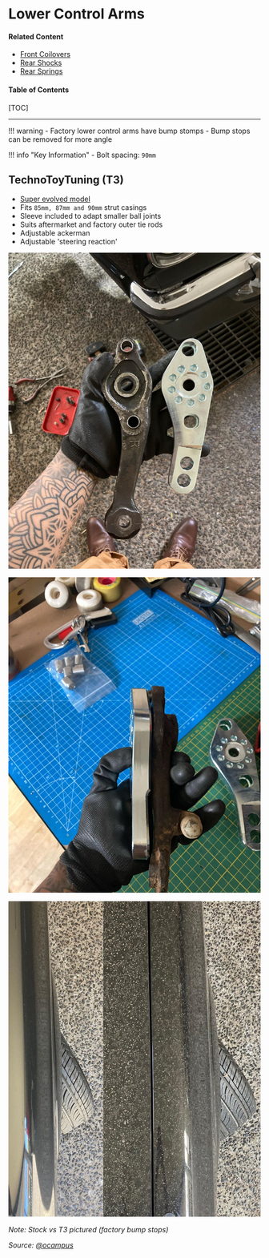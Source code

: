# Lower Control Arms

#### Related Content

- [Front Coilovers](front-coilovers.md)
- [Rear Shocks](rear-shocks.md)
- [Rear Springs](rear-springs.md)

#### Table of Contents

[TOC]

---

!!! warning
    - Factory lower control arms have bump stomps
    - Bump stops can be removed for more angle

!!! info "Key Information"
    - Bolt spacing: `90mm`

## TechnoToyTuning (T3)

- [Super evolved model](https://technotoytuning.com/toyota/mx32/super-evolved-knuckles-outer-tie-rods-just-about-every-old-school-toyota)
- Fits `85mm, 87mm and 90mm` strut casings
- Sleeve included to adapt smaller ball joints
- Suits aftermarket and factory outer tie rods
- Adjustable ackerman
- Adjustable 'steering reaction'

![TechnoToyTuning (T3) lower control arms 1](./img/suspension-lower-control-arms-t3-1.jpg)

![TechnoToyTuning (T3) lower control arms 2](./img/suspension-lower-control-arms-t3-2.jpg)

![TechnoToyTuning (T3) lower control arms 3](./img/suspension-lower-control-arms-t3-3.jpg)

_Note: Stock vs T3 pictured (factory bump stops)_

_Source: [@ocampus](https://www.instagram.com/p/CIP9Wi_Hkju/)_
